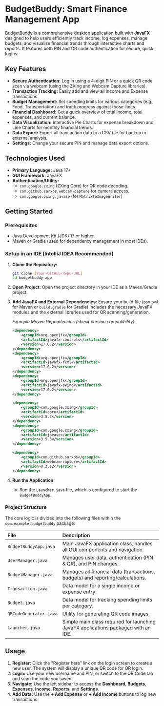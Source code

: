 # BudgetBuddy: Smart Finance Management App

BudgetBuddy is a comprehensive desktop application built with **JavaFX** designed to help users efficiently track income, log expenses, manage budgets, and visualize financial trends through interactive charts and reports. It features both PIN and QR code authentication for secure, quick logins.

## Key Features

* **Secure Authentication:** Log in using a 4-digit PIN or a quick QR code scan via webcam (using the ZXing and Webcam Capture libraries).
* **Transaction Tracking:** Easily add and view all Income and Expense transactions.
* **Budget Management:** Set spending limits for various categories (e.g., Food, Transportation) and track progress against those limits.
* **Financial Dashboard:** Get a quick overview of total income, total expenses, and current balance.
* **Data Visualization:** Interactive Pie Charts for expense breakdown and Line Charts for monthly financial trends.
* **Data Export:** Export all transaction data to a CSV file for backup or external analysis.
* **Settings:** Change your secure PIN and manage data export options.

## Technologies Used

* **Primary Language:** Java 17+
* **GUI Framework:** JavaFX
* **Authentication/Utility:**
    * `com.google.zxing` (ZXing Core) for QR code decoding.
    * `com.github.sarxos.webcam-capture` for camera access.
    * `com.google.zxing:javase` (for `MatrixToImageWriter`)

## Getting Started

### Prerequisites

* Java Development Kit (JDK) 17 or higher.
* Maven or Gradle (used for dependency management in most IDEs).

### Setup in an IDE (IntelliJ IDEA Recommended)

1.  **Clone the Repository:**
    ```bash
    git clone [Your-GitHub-Repo-URL]
    cd budgetbuddy-app
    ```
2.  **Open Project:** Open the project directory in your IDE as a Maven/Gradle project.
3.  **Add JavaFX and External Dependencies:** Ensure your build file (`pom.xml` for Maven or `build.gradle` for Gradle) includes the necessary JavaFX modules and the external libraries used for QR scanning/generation.

    *Example Maven Dependencies (check version compatibility):*
    ```xml
    <dependency>
        <groupId>org.openjfx</groupId>
        <artifactId>javafx-controls</artifactId>
        <version>17.0.2</version>
    </dependency>
    <dependency>
        <groupId>org.openjfx</groupId>
        <artifactId>javafx-fxml</artifactId>
        <version>17.0.2</version>
    </dependency>
    <dependency>
        <groupId>org.openjfx</groupId>
        <artifactId>javafx-swing</artifactId>
        <version>17.0.2</version>
    </dependency>
    
    <dependency>
        <groupId>com.google.zxing</groupId>
        <artifactId>core</artifactId>
        <version>3.5.3</version>
    </dependency>
    <dependency>
        <groupId>com.google.zxing</groupId>
        <artifactId>javase</artifactId>
        <version>3.5.3</version>
    </dependency>
    
    <dependency>
        <groupId>com.github.sarxos</groupId>
        <artifactId>webcam-capture</artifactId>
        <version>0.3.12</version>
    </dependency>
    ```

4.  **Run the Application:**
    * Run the `Launcher.java` file, which is configured to start the `BudgetBuddyApp`.

### Project Structure

The core logic is divided into the following files within the `com.example.budgetbuddy` package:

| File | Description |
| :--- | :--- |
| `BudgetBuddyApp.java` | Main JavaFX application class, handles all GUI components and navigation. |
| `UserManager.java` | Manages user data, authentication (PIN & QR), and PIN changes. |
| `BudgetManager.java` | Manages all financial data (transactions, budgets) and reporting/calculations. |
| `Transaction.java` | Data model for a single income or expense entry. |
| `Budget.java` | Data model for tracking spending limits per category. |
| `QRCodeGenerator.java` | Utility for generating QR code images. |
| `Launcher.java` | Simple main class required for launching JavaFX applications packaged with an IDE. |

##  Usage

1.  **Register:** Click the "Register here" link on the login screen to create a new user. The system will display a unique QR code for QR login.
2.  **Login:** Use your new username and PIN, or switch to the QR Code tab and scan the code you saved.
3.  **Navigate:** Use the left sidebar to access the **Dashboard**, **Budgets**, **Expenses**, **Income**, **Reports**, and **Settings**.
4.  **Add Data:** Use the **+ Add Expense** or **+ Add Income** buttons to log new transactions.
